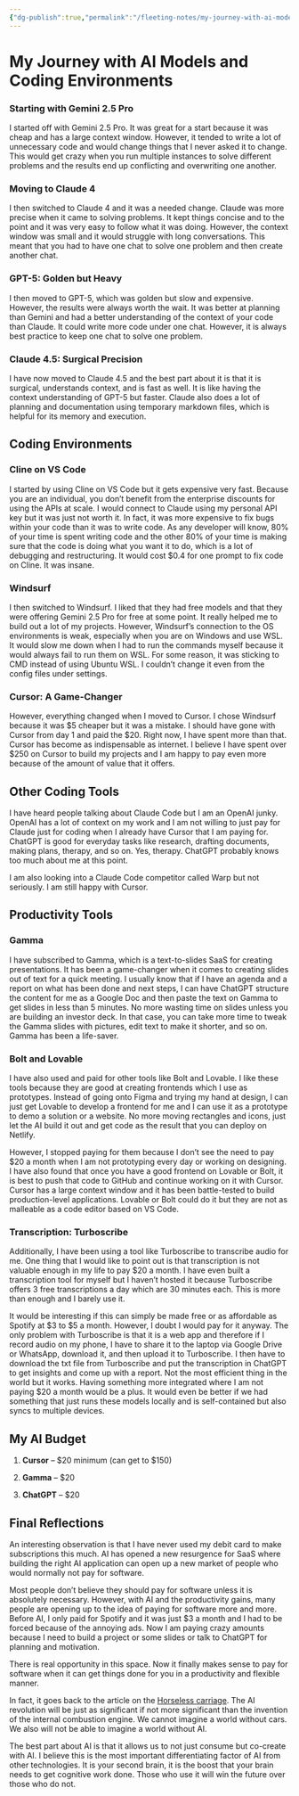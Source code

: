 ```yaml
---
{"dg-publish":true,"permalink":"/fleeting-notes/my-journey-with-ai-models-and-coding-environments/","noteIcon":"2"}
---
```


# My Journey with AI Models and Coding Environments

### Starting with Gemini 2.5 Pro

I started off with Gemini 2.5 Pro. It was great for a start because it was cheap and has a large context window. However, it tended to write a lot of unnecessary code and would change things that I never asked it to change. This would get crazy when you run multiple instances to solve different problems and the results end up conflicting and overwriting one another.

### Moving to Claude 4

I then switched to Claude 4 and it was a needed change. Claude was more precise when it came to solving problems. It kept things concise and to the point and it was very easy to follow what it was doing. However, the context window was small and it would struggle with long conversations. This meant that you had to have one chat to solve one problem and then create another chat.

### GPT-5: Golden but Heavy

I then moved to GPT-5, which was golden but slow and expensive. However, the results were always worth the wait. It was better at planning than Gemini and had a better understanding of the context of your code than Claude. It could write more code under one chat. However, it is always best practice to keep one chat to solve one problem.

### Claude 4.5: Surgical Precision

I have now moved to Claude 4.5 and the best part about it is that it is surgical, understands context, and is fast as well. It is like having the context understanding of GPT-5 but faster. Claude also does a lot of planning and documentation using temporary markdown files, which is helpful for its memory and execution.

## Coding Environments

### Cline on VS Code

I started by using Cline on VS Code but it gets expensive very fast. Because you are an individual, you don’t benefit from the enterprise discounts for using the APIs at scale. I would connect to Claude using my personal API key but it was just not worth it. In fact, it was more expensive to fix bugs within your code than it was to write code. As any developer will know, 80% of your time is spent writing code and the other 80% of your time is making sure that the code is doing what you want it to do, which is a lot of debugging and restructuring. It would cost $0.4 for one prompt to fix code on Cline. It was insane.

### Windsurf

I then switched to Windsurf. I liked that they had free models and that they were offering Gemini 2.5 Pro for free at some point. It really helped me to build out a lot of my projects. However, Windsurf’s connection to the OS environments is weak, especially when you are on Windows and use WSL. It would slow me down when I had to run the commands myself because it would always fail to run them on WSL. For some reason, it was sticking to CMD instead of using Ubuntu WSL. I couldn’t change it even from the config files under settings.

### Cursor: A Game-Changer

However, everything changed when I moved to Cursor. I chose Windsurf because it was $5 cheaper but it was a mistake. I should have gone with Cursor from day 1 and paid the $20. Right now, I have spent more than that. Cursor has become as indispensable as internet. I believe I have spent over $250 on Cursor to build my projects and I am happy to pay even more because of the amount of value that it offers.

## Other Coding Tools

I have heard people talking about Claude Code but I am an OpenAI junky. OpenAI has a lot of context on my work and I am not willing to just pay for Claude just for coding when I already have Cursor that I am paying for. ChatGPT is good for everyday tasks like research, drafting documents, making plans, therapy, and so on. Yes, therapy. ChatGPT probably knows too much about me at this point.

I am also looking into a Claude Code competitor called Warp but not seriously. I am still happy with Cursor.

## Productivity Tools

### Gamma

I have subscribed to Gamma, which is a text-to-slides SaaS for creating presentations. It has been a game-changer when it comes to creating slides out of text for a quick meeting. I usually know that if I have an agenda and a report on what has been done and next steps, I can have ChatGPT structure the content for me as a Google Doc and then paste the text on Gamma to get slides in less than 5 minutes. No more wasting time on slides unless you are building an investor deck. In that case, you can take more time to tweak the Gamma slides with pictures, edit text to make it shorter, and so on. Gamma has been a life-saver.

### Bolt and Lovable

I have also used and paid for other tools like Bolt and Lovable. I like these tools because they are good at creating frontends which I use as prototypes. Instead of going onto Figma and trying my hand at design, I can just get Lovable to develop a frontend for me and I can use it as a prototype to demo a solution or a website. No more moving rectangles and icons, just let the AI build it out and get code as the result that you can deploy on Netlify.

However, I stopped paying for them because I don’t see the need to pay $20 a month when I am not prototyping every day or working on designing. I have also found that once you have a good frontend on Lovable or Bolt, it is best to push that code to GitHub and continue working on it with Cursor. Cursor has a large context window and it has been battle-tested to build production-level applications. Lovable or Bolt could do it but they are not as malleable as a code editor based on VS Code.

### Transcription: Turboscribe

Additionally, I have been using a tool like Turboscribe to transcribe audio for me. One thing that I would like to point out is that transcription is not valuable enough in my life to pay $20 a month. I have even built a transcription tool for myself but I haven’t hosted it because Turboscribe offers 3 free transcriptions a day which are 30 minutes each. This is more than enough and I barely use it.

It would be interesting if this can simply be made free or as affordable as Spotify at $3 to $5 a month. However, I doubt I would pay for it anyway. The only problem with Turboscribe is that it is a web app and therefore if I record audio on my phone, I have to share it to the laptop via Google Drive or WhatsApp, download it, and then upload it to Turboscribe. I then have to download the txt file from Turboscribe and put the transcription in ChatGPT to get insights and come up with a report. Not the most efficient thing in the world but it works. Having something more integrated where I am not paying $20 a month would be a plus. It would even be better if we had something that just runs these models locally and is self-contained but also syncs to multiple devices.

## My AI Budget

1. **Cursor** – $20 minimum (can get to $150)
    
2. **Gamma** – $20
    
3. **ChatGPT** – $20

## Final Reflections

An interesting observation is that I have never used my debit card to make subscriptions this much. AI has opened a new resurgence for SaaS where building the right AI application can open up a new market of people who would normally not pay for software.

Most people don’t believe they should pay for software unless it is absolutely necessary. However, with AI and the productivity gains, many people are opening up to the idea of paying for software more and more. Before AI, I only paid for Spotify and it was just $3 a month and I had to be forced because of the annoying ads. Now I am paying crazy amounts because I need to build a project or some slides or talk to ChatGPT for planning and motivation.

There is real opportunity in this space. Now it finally makes sense to pay for software when it can get things done for you in a productivity and flexible manner.

In fact, it goes back to the article on the [Horseless carriage](https://koomen.dev/essays/horseless-carriages/). The AI revolution will be just as significant if not more significant than the invention of the internal combustion engine. We cannot imagine a world without cars. We also will not be able to imagine a world without AI.

The best part about AI is that it allows us to not just consume but co-create with AI. I believe this is the most important differentiating factor of AI from other technologies. It is your second brain, it is the boost that your brain needs to get cognitive work done. Those who use it will win the future over those who do not.
